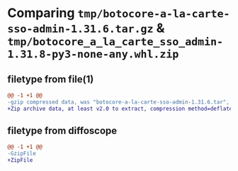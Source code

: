 # Comparing `tmp/botocore-a-la-carte-sso-admin-1.31.6.tar.gz` & `tmp/botocore_a_la_carte_sso_admin-1.31.8-py3-none-any.whl.zip`

## filetype from file(1)

```diff
@@ -1 +1 @@
-gzip compressed data, was "botocore-a-la-carte-sso-admin-1.31.6.tar", last modified: Thu Jul 20 01:20:41 2023, max compression
+Zip archive data, at least v2.0 to extract, compression method=deflate
```

## filetype from diffoscope

```diff
@@ -1 +1 @@
-GzipFile
+ZipFile
```

